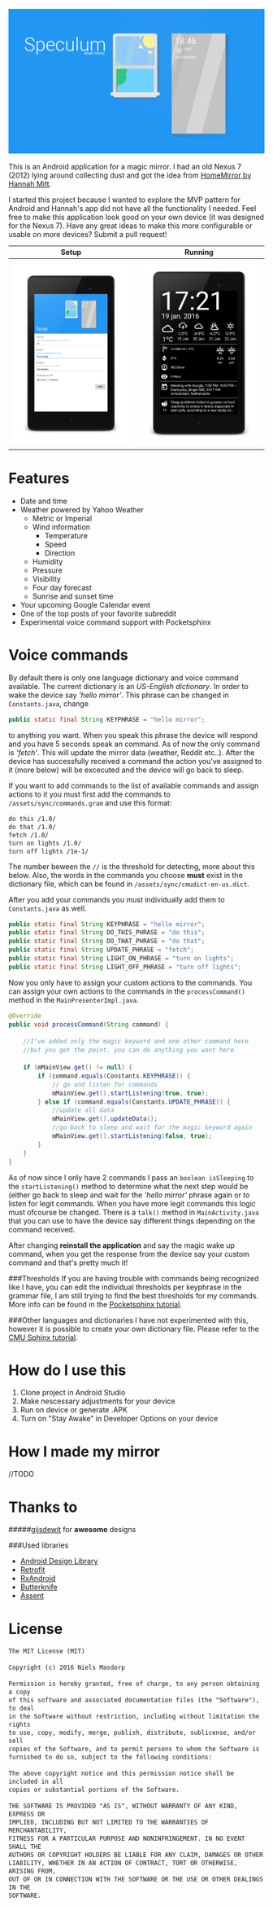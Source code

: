 ![alt tag](https://github.com/NielsMasdorp/Speculum-Android/blob/master/app/src/main/assets/Speculum_promo.jpg)

This is an Android application for a magic mirror.
I had an old Nexus 7 (2012) lying around collecting dust and got the idea from [HomeMirror by Hannah Mitt](https://github.com/HannahMitt/HomeMirror).

I started this project because I wanted to explore the MVP pattern for Android and Hannah's app did not have all the functionality I needed. Feel free to make this application look good on your own device (it was designed for the Nexus 7). Have any great ideas to make this more configurable or usable on more devices? 
Submit a pull request!

Setup            |  Running
:-------------------------:|:-------------------------:
![alt tag](https://github.com/NielsMasdorp/Speculum-Android/blob/master/app/src/main/assets/Screenshot_2016-01-20-23-24-13_framed.png)  |  ![alt tag](https://github.com/NielsMasdorp/Speculum-Android/blob/master/app/src/main/assets/Screenshot_2016-01-19-17-21-46_framed.png)

Features
====
* Date and time
* Weather powered by Yahoo Weather
  * Metric or Imperial
  * Wind information
    * Temperature
    * Speed
    * Direction
  * Humidity
  * Pressure
  * Visibility
  * Four day forecast
  * Sunrise and sunset time
* Your upcoming Google Calendar event
* One of the top posts of your favorite subreddit
* Experimental voice command support with Pocketsphinx

Voice commands
====

By default there is only one language dictionary and voice command available.
The current dictionary is an *US-English dictionary*. In order to wake the device say *'hello mirror'*. This phrase can be changed in `Constants.java`, change 

```java
public static final String KEYPHRASE = "hello mirror";
```
to anything you want. When you speak this phrase the device will respond and you have 5 seconds speak an command. As of now the only command is *'fetch'*. This will update the mirror data (weather, Reddit etc..). After the device has successfully received a command the action you've assigned to it (more below) will be excecuted and the device will go back to sleep.

If you want to add commands to the list of available commands and assign actions to it you must first add the commands to `/assets/sync/commands.gram` and use this format:

```
do this /1.0/
do that /1.0/
fetch /1.0/
turn on lights /1.0/
turn off lights /1e-1/
```
The number beween the `//` is the threshold for detecting, more about this below. Also, the words in the commands you choose **must** exist in the dictionary file, which can be found in `/assets/sync/cmudict-en-us.dict`.

After you add your commands you must individually add them to `Constants.java` as well.

```java
public static final String KEYPHRASE = "hello mirror";
public static final String DO_THIS_PHRASE = "do this";
public static final String DO_THAT_PHRASE = "do that";
public static final String UPDATE_PHRASE = "fetch";
public static final String LIGHT_ON_PHRASE = "turn on lights";
public static final String LIGHT_OFF_PHRASE = "turn off lights";
```
Now you only have to assign your custom actions to the commands. You can assign your own actions to the commands in the `processCommand()` method in the `MainPresenterImpl.java`.

```java
@Override
public void processCommand(String command) {
        
    //I've added only the magic keyword and one other command here
    //but you get the point. you can do anything you want here

    if (mMainView.get() != null) {
        if (command.equals(Constants.KEYPHRASE)) {
            // go and listen for commands
            mMainView.get().startListening(true, true);
        } else if (command.equals(Constants.UPDATE_PHRASE)) {
            //update all data
            mMainView.get().updateData();
            //go back to sleep and wait for the magic keyword again
            mMainView.get().startListening(false, true);
        }
    }
}
```
As of now since I only have 2 commands I pass an `boolean isSleeping` to the `startListening()` method to determine what the next step would be (either go back to sleep and wait for the *'hello mirror'* phrase again or to listen for legit commands.
When you have more legit commands this logic must ofcourse be changed. There is a `talk()` method in `MainActivity.java` that you can use to have the device say different things depending on the command received.

After changing **reinstall the application** and say the magic wake up command, when you get the response from the device say your custom command and that's pretty much it!

###Thresholds
If you are having trouble with commands being recognized like I have, you can edit the individual thresholds per keyphrase in the grammar file, I am still trying to find the best thresholds for my commands. More info can be found in the [Pocketsphinx  tutorial](http://cmusphinx.sourceforge.net/wiki/tutoriallm).

###Other languages and dictionaries
I have not experimented with this, however it is possible to create your own dictionary file. Please refer to the [CMU Sphinx tutorial](http://cmusphinx.sourceforge.net/wiki/tutorial).

How do I use this
====

1. Clone project in Android Studio
2. Make nescessary adjustments for your device
3. Run on device or generate .APK
4. Turn on "Stay Awake" in Developer Options on your device

How I made my mirror
====
//TODO

Thanks to
====

#####[gijsdewit](https://github.com/gijsdewit) for **awesome** designs

###Used libraries
* [Android Design Library](http://developer.android.com/tools/support-library/index.html)
* [Retrofit](https://github.com/square/retrofit)
* [RxAndroid](https://github.com/ReactiveX/RxAndroid)
* [Butterknife](https://github.com/JakeWharton/butterknife)
* [Assent](https://github.com/afollestad/assent)

License
====
```
The MIT License (MIT)

Copyright (c) 2016 Niels Masdorp

Permission is hereby granted, free of charge, to any person obtaining a copy
of this software and associated documentation files (the "Software"), to deal
in the Software without restriction, including without limitation the rights
to use, copy, modify, merge, publish, distribute, sublicense, and/or sell
copies of the Software, and to permit persons to whom the Software is
furnished to do so, subject to the following conditions:

The above copyright notice and this permission notice shall be included in all
copies or substantial portions of the Software.

THE SOFTWARE IS PROVIDED "AS IS", WITHOUT WARRANTY OF ANY KIND, EXPRESS OR
IMPLIED, INCLUDING BUT NOT LIMITED TO THE WARRANTIES OF MERCHANTABILITY,
FITNESS FOR A PARTICULAR PURPOSE AND NONINFRINGEMENT. IN NO EVENT SHALL THE
AUTHORS OR COPYRIGHT HOLDERS BE LIABLE FOR ANY CLAIM, DAMAGES OR OTHER
LIABILITY, WHETHER IN AN ACTION OF CONTRACT, TORT OR OTHERWISE, ARISING FROM,
OUT OF OR IN CONNECTION WITH THE SOFTWARE OR THE USE OR OTHER DEALINGS IN THE
SOFTWARE.
```
